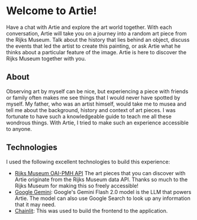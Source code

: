 # Welcome to Artie!

Have a chat with Artie and explore the art world together.
With each conversation, Artie will take you on a journey into a random art piece from the Rijks Museum.
Talk about the history that lies behind an object, discuss the events that led the artist to create this painting, or ask Artie what he thinks about a particular feature of the image.
Artie is here to discover the Rijks Museum together with you.

## About

Observing art by myself can be nice, but experiencing a piece with friends or family often makes me see things that I would never have spotted by myself. My father, who was an artist himself, would take me to musea and tell me about the background, history and context of art pieces. I was fortunate to have such a knowledgeable guide to teach me all these wondrous things. With Artie, I tried to make such an experience accessible to anyone.

## Technologies

I used the following excellent technologies to build this experience:

- [Rijks Museum OAI-PMH API](https://data.rijksmuseum.nl/docs/) The art pieces that you can discover with Artie originate from the Rijks Museum data API. Thanks so much to the Rijks Museum for making this so freely accessible!
- [Google Gemini](https://deepmind.google/technologies/gemini/flash/): Google's Gemini Flash 2.0 model is the LLM that powers Artie. The model can also use Google Search to look up any information that it may need.
- [Chainlit](https://github.com/Chainlit/chainlit): This was used to build the frontend to the application.
